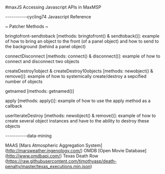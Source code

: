 #maxJS
Accessing Javascript APIs in MaxMSP


-----------cycling74 Javascript Reference

~ Patcher Methods ~

bringtofront-sendtoback [methods: bringtofront() & sendtoback()]: example of how to bring an object to the front (of a panel object) and how to send to the background (behind a panel object)

connectDisconnect [methods: connect() & disconnect()]: example of how to connect and disconnect two objects

createDestroy1object & createDestroy10objects [methods: newobject() & remove()]: example of how to systemically create/destroy a sepcified number of objects

getnamed [methods: getnamed()]

apply [methods: apply()]: example of how to use the apply method as a callback

userIterateDestroy [methods: newobject() & remove()]: example of how to create several object instances and have to the ability to destroy these objects


-----------data-mining

MAAS [Mars Atmospheric Aggregation System] (http://marsweather.ingenology.com/)
OMDB [Open Movie Database] (http://www.omdbapi.com/)
Texas Death Row (https://raw.githubusercontent.com/timothyasp/death-penalty/master/texas_executions.min.json)



